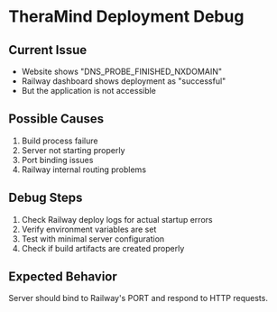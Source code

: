 # TheraMind Deployment Debug

## Current Issue
- Website shows "DNS_PROBE_FINISHED_NXDOMAIN"
- Railway dashboard shows deployment as "successful"
- But the application is not accessible

## Possible Causes
1. Build process failure
2. Server not starting properly
3. Port binding issues
4. Railway internal routing problems

## Debug Steps
1. Check Railway deploy logs for actual startup errors
2. Verify environment variables are set
3. Test with minimal server configuration
4. Check if build artifacts are created properly

## Expected Behavior
Server should bind to Railway's PORT and respond to HTTP requests.